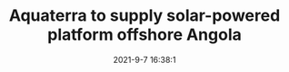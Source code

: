 ---
"title": "Aquaterra to supply solar-powered platform offshore Angola"
"date": "2021-9-7 16:38:1"
"feed_name": "OFFSHOREMAG"
"feed_website": "https://www.offshore-mag.com/"
"feed_rss": "https://www.offshore-mag.com/__rss/website-scheduled-content.xml?input=%7B%22sectionAlias%22%3A%22home%22%7D"
"link": "https://www.offshore-mag.com/field-development/article/14209862/aquaterra-to-supply-solarpowered-platform-offshore-angola"
"file": "_posts/2021-9-7-16-38-1_OFFSHOREMAG_9ffecc7bc007a2a6522ee7e55c7dd39d8789719c.md"
"accident": "0"
"drilling": "0"
"dead": "0"
"injured": "0"
---